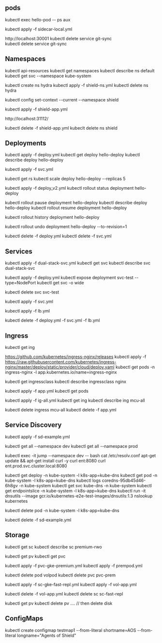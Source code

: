 ## pods

kubectl exec hello-pod -- ps aux

kubectl apply -f sidecar-local.yml

http://localhost:30001
kubectl delete service git-sync   
kubectl delete service git-sync   

## Namespaces

kubectl api-resources
kubectl get namespaces
kubectl describe ns default
kubectl get svc --namespace kube-system

kubectl create ns hydra
kubectl apply -f shield-ns.yml
kubectl delete ns hydra

kubectl config set-context --current --namespace shield

kubectl apply -f shield-app.yml

http://localhost:31112/


kubectl delete -f shield-app.yml
kubeclt delete ns shield

## Deployments

kubectl apply -f deploy.yml
kubectl get deploy hello-deploy
kubectl describe deploy hello-deploy

kubectl apply -f svc.yml

kubectl get rs
kubectl scale deploy hello-deploy --replicas 5

kubectl apply -f deploy_v2.yml
kubectl rollout status deployment hello-deploy

kubectl rollout pause deployment hello-deploy 
kubectl describe deploy hello-deploy
kubectl rollout resume deployment hello-deploy 

kubectl rollout history deployment hello-deploy

kubectl rollout undo deployment hello-deploy --to-revision=1

kubectl delete -f deploy.yml
kubectl delete -f svc.yml

## Services

kubectl apply -f dual-stack-svc.yml
kubectl get svc
kubectl describe svc dual-stack-svc

kubectl apply -f deploy.yml
kubectl expose deployment svc-test --type=NodePort
kubectl get svc -o wide

kubectl delete svc svc-test

kubectl apply -f svc.yml

kubectl apply -f lb.yml

kubectl delete -f deploy.yml -f svc.yml -f lb.yml

## Ingress

kubectl get ing

https://github.com/kubernetes/ingress-nginx/releases
kubectl apply -f https://raw.githubusercontent.com/kubernetes/ingress-nginx/master/deploy/static/provider/cloud/deploy.yaml
kubectl get pods -n ingress-nginx -l app.kubernetes.io/name=ingress-nginx

kubectl get ingressclass
kubectl describe ingressclass nginx

kubectl apply -f app.yml
kubectl get pods

kubectl apply -f ig-all.yml
kubectl get ing
kubectl describe ing mcu-all

kubectl delete ingress mcu-all
kubectl delete -f app.yml

## Service Discovery

kubectl apply -f sd-example.yml

kubectl get all --namespace dev
kubectl get all --namespace prod

kubectl exec -it jump --namespace dev -- bash
cat /etc/resolv.conf
apt-get update && apt-get install curl -y
curl ent:8080
curl ent.prod.svc.cluster.local:8080

kubectl get deploy -n kube-system -l k8s-app=kube-dns
kubectl get pod -n kube-system -l k8s-app=kube-dns
kubectl logs coredns-95db45d46-6h8gv -n kube-system
kubectl get svc kube-dns -n kube-system
kubectl get endpointslice -n kube-system -l k8s-app=kube-dns
kubectl run -it dnsutils --image gcr.io/kubernetes-e2e-test-images/dnsutils:1.3
nslookup kubernetes

kubectl delete pod -n kube-system -l k8s-app=kube-dns

kubectl delete -f sd-example.yml


## Storage

kubectl get sc
kubectl describe sc premium-rwo

kubectl get pv
kubectl get pvc

kubectl apply -f pvc-gke-premium.yml
kubectl apply -f prempod.yml

kubectl delete pod volpod
kubectl delete pvc pvc-prem

kubectl apply -f sc-gke-fast-repl.yml
kubectl apply -f vol-app.yml

kubectl delete -f vol-app.yml
kubectl delete sc sc-fast-repl

kubectl get pv
kubectl delete pv ....
// then delete disk

## ConfigMaps

kubectl create configmap testmap1 --from-literal shortname=AOS --from-literal longname="Agents of Shield"